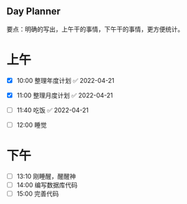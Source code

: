 ## Day Planner
要点：明确的写出，上午干的事情，下午干的事情，更方便统计。

# 上午
- [x] 10:00 整理年度计划 ✅ 2022-04-21
- [x] 11:00 整理月度计划 ✅ 2022-04-21
- [ ] 11:40 吃饭 ✅ 2022-04-21
- [ ] 12:00 睡觉


# 下午
- [ ] 13:10 刚睡醒，醒醒神
- [ ] 14:00 编写数据库代码
- [ ] 15:00 完善代码